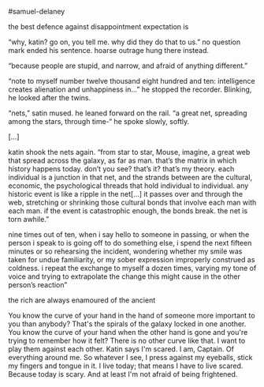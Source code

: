 #samuel-delaney 

the best defence against disappointment expectation is

“why, katin? go on, you tell me. why did they do that to us.” no question mark ended his sentence. hoarse outrage hung there instead. 

“because people are stupid, and narrow, and afraid of anything different.”

“note to myself number twelve thousand eight hundred and ten: intelligence creates alienation and unhappiness in…” he stopped the recorder. Blinking, he looked after the twins. 

“nets,” satin mused. he leaned forward on the rail. “a great net, spreading among the stars, through time-“ he spoke slowly, softly.

\[…\]

katin shook the nets again. “from star to star, Mouse, imagine, a great web that spread across the galaxy, as far as man. that’s the matrix in which history happens today. don’t you see? that’s it? that’s my theory. each individual is a junction in that net, and the strands between are the cultural, economic, the psychological threads that hold individual to individual. any historic event is like a ripple in the net\[…\] it passes over and through the web, stretching or shrinking those cultural bonds that involve each man with each man. if the event is catastrophic enough, the bonds break. the net is torn awhile.”

nine times out of ten, when i say hello to someone in passing, or when the person i speak to is going off to do something else, i spend the next fifteen minutes or so rehearsing the incident, wondering whether my smile was taken for undue familiarity, or my sober expression improperly construed as coldness. i repeat the exchange to myself a dozen times, varying my tone of voice and trying to extrapolate the change this might cause in the other person’s reaction”

the rich are always enamoured of the ancient

You know the curve of your hand in the hand of someone more important to you than anybody? That's the spirals of the galaxy locked in one another. You know the curve of your hand when the other hand is gone and you're trying to remember how it felt? There is no other curve like that. I want to play them against each other. Katin says I'm scared. I am, Captain. Of everything around me. So whatever I see, I press against my eyeballs, stick my fingers and tongue in it. I live today; that means I have to live scared. Because today is scary. And at least I'm not afraid of being frightened.